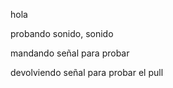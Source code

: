 hola 


probando sonido, sonido


mandando señal para probar 


devolviendo señal para probar el pull
